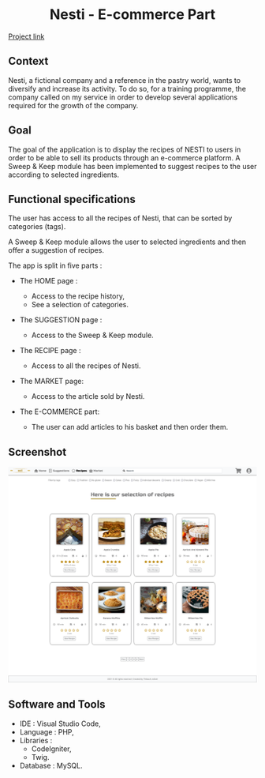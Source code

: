 <h1 align="center"> Nesti - E-commerce Part</h1>

<p>
  <a href="https://jolivet.needemand.com/realisations/nesti-client/public/" rel="nofollow">Project link</a>
</p>

## <b>Context</b>
<p>
Nesti, a fictional company and a reference in the pastry world, wants to diversify and increase its activity. To do so, for a training programme, the company called on my service in order to develop several applications required for the growth of the company.
</p>

## <b>Goal</b>
<p>
The goal of the application is to display the recipes of NESTI to users in order to be able to sell its products through an e-commerce platform. A Sweep & Keep module has been implemented to suggest recipes to the user according to selected ingredients.
</p>

## <b>Functional specifications</b>
<p>
The user has access to all the recipes of Nesti, that can be sorted by categories (tags).
</p>
<p>
A Sweep & Keep module allows the user to selected ingredients and then offer a suggestion of recipes.
</p>
<p>
The app is split in five parts : 
  
* The HOME page :
  * Access to the recipe history,
  * See a selection of categories.
  
* The SUGGESTION page : 
  * Access to the Sweep & Keep module.
  
* The RECIPE page :
  * Access to all the recipes of Nesti.
  
* The MARKET page:
  * Access to the article sold by Nesti.
  
* The E-COMMERCE part:
  * The user can add articles to his basket and then order them.
  
 </p>
 
 
## <b>Screenshot</b>
<p align="center">
<img src="https://github.com/Tibo30/Nesti-Ecommerce-Part/blob/master/public/assets/pictures/Screenshot%202021-07-28%20at%2018-44-42%20-%20NESTI%20-.png">
</p>

 
 ## <b>Software and Tools</b>
* IDE : Visual Studio Code,
* Language : PHP,
* Libraries :
  * CodeIgniter,
  * Twig.
* Database : MySQL.
